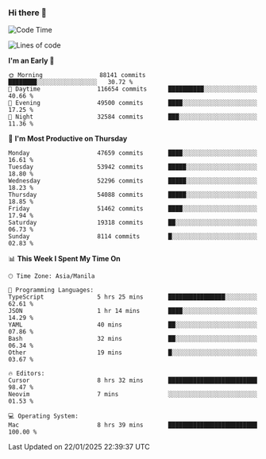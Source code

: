 ### Hi there 👋

<!--START_SECTION:waka-->
![Code Time](http://img.shields.io/badge/Code%20Time-5%2C791%20hrs%2050%20mins-blue)

![Lines of code](https://img.shields.io/badge/From%20Hello%20World%20I%27ve%20Written-114.3%20million%20lines%20of%20code-blue)

**I'm an Early 🐤** 

```text
🌞 Morning                88141 commits       ████████░░░░░░░░░░░░░░░░░   30.72 % 
🌆 Daytime                116654 commits      ██████████░░░░░░░░░░░░░░░   40.66 % 
🌃 Evening                49500 commits       ████░░░░░░░░░░░░░░░░░░░░░   17.25 % 
🌙 Night                  32584 commits       ███░░░░░░░░░░░░░░░░░░░░░░   11.36 % 
```
📅 **I'm Most Productive on Thursday** 

```text
Monday                   47659 commits       ████░░░░░░░░░░░░░░░░░░░░░   16.61 % 
Tuesday                  53942 commits       █████░░░░░░░░░░░░░░░░░░░░   18.80 % 
Wednesday                52296 commits       █████░░░░░░░░░░░░░░░░░░░░   18.23 % 
Thursday                 54088 commits       █████░░░░░░░░░░░░░░░░░░░░   18.85 % 
Friday                   51462 commits       ████░░░░░░░░░░░░░░░░░░░░░   17.94 % 
Saturday                 19318 commits       ██░░░░░░░░░░░░░░░░░░░░░░░   06.73 % 
Sunday                   8114 commits        █░░░░░░░░░░░░░░░░░░░░░░░░   02.83 % 
```


📊 **This Week I Spent My Time On** 

```text
🕑︎ Time Zone: Asia/Manila

💬 Programming Languages: 
TypeScript               5 hrs 25 mins       ████████████████░░░░░░░░░   62.61 % 
JSON                     1 hr 14 mins        ████░░░░░░░░░░░░░░░░░░░░░   14.29 % 
YAML                     40 mins             ██░░░░░░░░░░░░░░░░░░░░░░░   07.86 % 
Bash                     32 mins             ██░░░░░░░░░░░░░░░░░░░░░░░   06.34 % 
Other                    19 mins             █░░░░░░░░░░░░░░░░░░░░░░░░   03.67 % 

🔥 Editors: 
Cursor                   8 hrs 32 mins       █████████████████████████   98.47 % 
Neovim                   7 mins              ░░░░░░░░░░░░░░░░░░░░░░░░░   01.53 % 

💻 Operating System: 
Mac                      8 hrs 39 mins       █████████████████████████   100.00 % 
```


 Last Updated on 22/01/2025 22:39:37 UTC
<!--END_SECTION:waka-->


<!--
**rad182/rad182** is a ✨ _special_ ✨ repository because its `README.md` (this file) appears on your GitHub profile.

Here are some ideas to get you started:

- 🔭 I’m currently working on ...
- 🌱 I’m currently learning ...
- 👯 I’m looking to collaborate on ...
- 🤔 I’m looking for help with ...
- 💬 Ask me about ...
- 📫 How to reach me: ...
- 😄 Pronouns: ...
- ⚡ Fun fact: ...
-->
